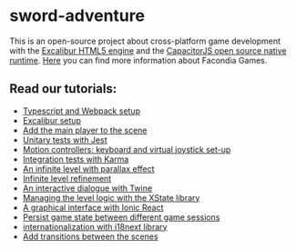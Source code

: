 # sword-adventure

This is an open-source project about cross-platform game development with
the [Excalibur HTML5 engine](https://excaliburjs.com/docs)
and the [CapacitorJS open source native runtime](https://capacitorjs.com/).
[Here](https://nicastro.in) you can find more information about Facondia Games.

## Read our tutorials:

- [Typescript and Webpack setup](https://nicastro.in/html5-game-dev-tutorials/excaliburjs-tutorials/tutorials-webpack-and-typescript-setup-excaliburjs)
- [Excalibur setup](https://nicastro.in/html5-game-dev-tutorials/excaliburjs-tutorials/html5-game-with-excaliburjs-installation-and-set-up)
- [Add the main player to the scene](https://nicastro.in/html5-game-dev-tutorials/excaliburjs-tutorials/add-game-character-excaliburjs)
- [Unitary tests with Jest](https://nicastro.in/html5-game-dev-tutorials/excaliburjs-tutorials/html5-game-unitary-test-jest)
- [Motion controllers: keyboard and virtual joystick set-up](https://nicastro.in/html5-game-dev-tutorials/excaliburjs-tutorials/html5-game-controllers-keyboard-virtual-joystick-excaliburjs)
- [Integration tests with Karma](https://nicastro.in/html5-game-dev-tutorials/excaliburjs-tutorials/html5-game-test-with-karma-excaliburjs)
- [An infinite level with parallax effect](https://nicastro.in/html5-game-dev-tutorials/excaliburjs-tutorials/parallax-effect-html5-game-excaliburjs)
- [Infinite level refinement](https://nicastro.in/html5-game-dev-tutorials/excaliburjs-tutorials/infinite-html5-game-level-refinement-excaliburjs)
- [An interactive dialogue with Twine
  ](https://nicastro.in/html5-game-dev-tutorials/excaliburjs-tutorials/html5-game-interactive-dialogue-excaliburjs)
- [Managing the level logic with the XState library](https://nicastro.in/html5-game-dev-tutorials/excaliburjs-tutorials/game-level-logic-xstate-library-excaliburjs)
- [A graphical interface with Ionic React](https://nicastro.in/html5-game-dev-tutorials/excaliburjs-tutorials/ionic-react-game-ui-excaliburjs)
- [Persist game state between different game sessions](https://nicastro.in/html5-game-dev-tutorials/excaliburjs-tutorials/game-state-between-different-game-sessions-excaliburjs)
- [internationalization with i18next library
  ](https://nicastro.in/html5-game-dev-tutorials/excaliburjs-tutorials/game-localization-i18next-library-excaliburjs)
- [Add transitions between the scenes](https://nicastro.in/html5-game-dev-tutorials/excaliburjs-tutorials/scene-transitions-excalibur-js)
